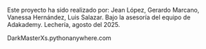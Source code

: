 Este proyecto ha sido realizado por: Jean López, Gerardo Marcano, Vanessa Hernández, Luis Salazar.
Bajo la asesoría del equipo de Adakademy.
Lechería, agosto del 2025.

DarkMasterXs.pythonanywhere.com
